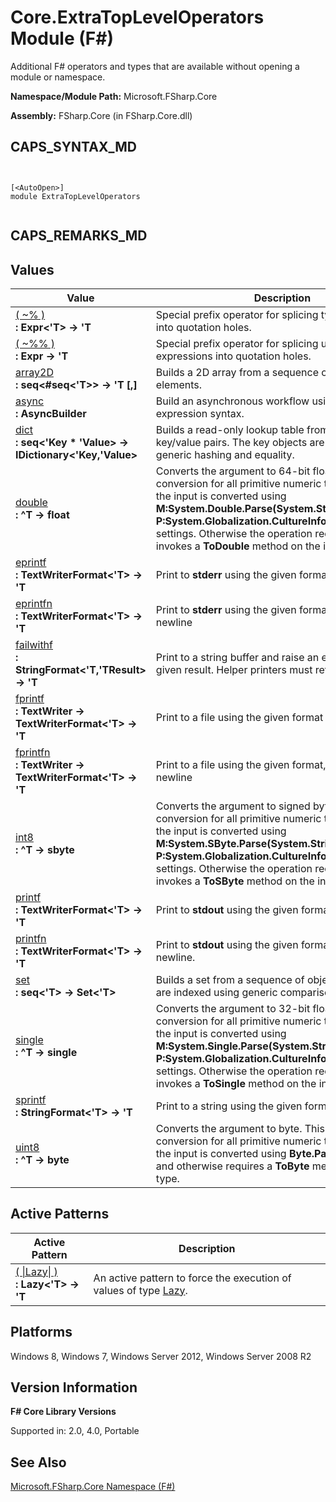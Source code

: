 # Core.ExtraTopLevelOperators Module (F#)

Additional F# operators and types that are available without opening a module or namespace.

**Namespace/Module Path:** Microsoft.FSharp.Core

**Assembly:** FSharp.Core (in FSharp.Core.dll)


## CAPS_SYNTAX_MD



```


[<AutoOpen>]
module ExtraTopLevelOperators


```



## CAPS_REMARKS_MD

## Values


|Value|Description|
|-----|-----------|
|[( ~% )](http://msdn.microsoft.com/en-us/library/d5cd4a4e-7f20-4a23-a346-a11a963f18e2)<br />**: Expr&lt;'T&gt; -&gt; 'T**|Special prefix operator for splicing typed expressions into quotation holes.|
|[( ~%% )](http://msdn.microsoft.com/en-us/library/f6d8d802-888a-4ed3-ad7e-8eace7be60ca)<br />**: Expr -&gt; 'T**|Special prefix operator for splicing untyped expressions into quotation holes.|
|[array2D](http://msdn.microsoft.com/en-us/library/1d52503d-2990-49fc-8fd3-6b0e508aa236)<br />**: seq&lt;#seq&lt;'T&gt;&gt; -&gt; 'T [,]**|Builds a 2D array from a sequence of sequences of elements.|
|[async](http://msdn.microsoft.com/en-us/library/dbe42940-13d3-4f2f-b99c-344fbd78785f)<br />**: AsyncBuilder**|Build an asynchronous workflow using computation expression syntax.|
|[dict](http://msdn.microsoft.com/en-us/library/a8d7fac4-4466-44d9-bf31-7b29a21b2d17)<br />**: seq&lt;'Key &#42; 'Value&gt; -&gt; IDictionary&lt;'Key,'Value&gt;**|Builds a read-only lookup table from a sequence of key/value pairs. The key objects are indexed using generic hashing and equality.|
|[double](http://msdn.microsoft.com/en-us/library/21e147c8-fee0-4d59-9620-cbe832d3fde7)<br />**: ^T -&gt; float**|Converts the argument to 64-bit float. This is a direct conversion for all primitive numeric types. For strings, the input is converted using **M:System.Double.Parse(System.String)** with **P:System.Globalization.CultureInfo.InvariantCulture** settings. Otherwise the operation requires and invokes a **ToDouble** method on the input type.|
|[eprintf](http://msdn.microsoft.com/en-us/library/501be259-4adc-414e-bc7b-0f665c777fd4)<br />**: TextWriterFormat&lt;'T&gt; -&gt; 'T**|Print to **stderr** using the given format.|
|[eprintfn](http://msdn.microsoft.com/en-us/library/d3ba61e2-22b0-4170-a753-6e1a736e91bb)<br />**: TextWriterFormat&lt;'T&gt; -&gt; 'T**|Print to **stderr** using the given format, and add a newline|
|[failwithf](http://msdn.microsoft.com/en-us/library/677781f0-fb69-4dfe-9d18-8fb1a7fc7aed)<br />**: StringFormat&lt;'T,'TResult&gt; -&gt; 'T**|Print to a string buffer and raise an exception with the given result. Helper printers must return strings.|
|[fprintf](http://msdn.microsoft.com/en-us/library/b6db8c01-2bcc-44ea-8aec-a7c5da114200)<br />**: TextWriter -&gt; TextWriterFormat&lt;'T&gt; -&gt; 'T**|Print to a file using the given format|
|[fprintfn](http://msdn.microsoft.com/en-us/library/2a1edd66-53b8-460d-a71b-616c54dca561)<br />**: TextWriter -&gt; TextWriterFormat&lt;'T&gt; -&gt; 'T**|Print to a file using the given format, and add a newline|
|[int8](http://msdn.microsoft.com/en-us/library/e42d6978-87f1-41af-a535-e138ddd90085)<br />**: ^T -&gt; sbyte**|Converts the argument to signed byte. This is a direct conversion for all primitive numeric types. For strings, the input is converted using **M:System.SByte.Parse(System.String)** with **P:System.Globalization.CultureInfo.InvariantCulture** settings. Otherwise the operation requires and invokes a **ToSByte** method on the input type.|
|[printf](http://msdn.microsoft.com/en-us/library/b9b851d7-b032-48e5-8c2e-3841fe9c44cc)<br />**: TextWriterFormat&lt;'T&gt; -&gt; 'T**|Print to **stdout** using the given format.|
|[printfn](http://msdn.microsoft.com/en-us/library/3b8e7af1-0931-4d57-9e11-7d7e57c8038c)<br />**: TextWriterFormat&lt;'T&gt; -&gt; 'T**|Print to **stdout** using the given format, and add a newline.|
|[set](http://msdn.microsoft.com/en-us/library/a4ec6cdd-9ae6-47e5-afa3-c6610a22931e)<br />**: seq&lt;'T&gt; -&gt; Set&lt;'T&gt;**|Builds a set from a sequence of objects. The objects are indexed using generic comparison.|
|[single](http://msdn.microsoft.com/en-us/library/c408b9da-58d1-400b-84b8-61985804de0f)<br />**: ^T -&gt; single**|Converts the argument to 32-bit float. This is a direct conversion for all primitive numeric types. For strings, the input is converted using **M:System.Single.Parse(System.String)** with **P:System.Globalization.CultureInfo.InvariantCulture** settings. Otherwise the operation requires and invokes a **ToSingle** method on the input type.|
|[sprintf](http://msdn.microsoft.com/en-us/library/8ddc0cc1-4e80-4371-820d-cdde04ab8145)<br />**: StringFormat&lt;'T&gt; -&gt; 'T**|Print to a string using the given format.|
|[uint8](http://msdn.microsoft.com/en-us/library/824ecbe9-2578-4339-8d0a-621f97a8a56a)<br />**: ^T -&gt; byte**|Converts the argument to byte. This is a direct conversion for all primitive numeric types. For strings, the input is converted using **Byte.Parse** on strings and otherwise requires a **ToByte** method on the input type.|

## Active Patterns


|Active Pattern|Description|
|--------------|-----------|
|[( &#124;Lazy&#124; )](http://msdn.microsoft.com/en-us/library/5dc8b945-3004-42a4-b2a1-b19bb21836e1)<br />**: Lazy&lt;'T&gt; -&gt; 'T**|An active pattern to force the execution of values of type [Lazy](http://msdn.microsoft.com/en-us/library/b29d0af5-6efb-4a55-a278-2662a4ecc489).|

## Platforms
Windows 8, Windows 7, Windows Server 2012, Windows Server 2008 R2


## Version Information
**F# Core Library Versions**

Supported in: 2.0, 4.0, Portable


## See Also
[Microsoft.FSharp.Core Namespace &#40;F&#35;&#41;](Microsoft.FSharp.Core+Namespace+%28F%23%29.md)

